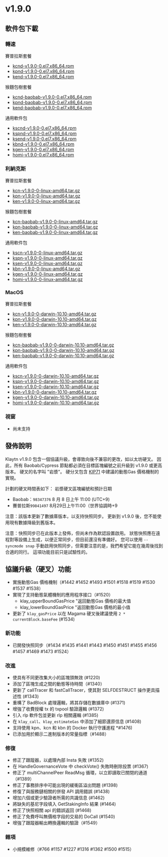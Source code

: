 # v1.9.0

## 軟件包下載

### 轉速<a id="rpm"></a>

賽普拉斯套餐

- [kcnd-v1.9.0-0.el7.x86_64.rpm](https://packages.klaytn.net/klaytn/v1.9.0/kcnd-v1.9.0-0.el7.x86_64.rpm)
- [kpnd-v1.9.0-0.el7.x86_64.rpm](https://packages.klaytn.net/klaytn/v1.9.0/kpnd-v1.9.0-0.el7.x86_64.rpm)
- [kend-v1.9.0-0.el7.x86_64.rpm](https://packages.klaytn.net/klaytn/v1.9.0/kend-v1.9.0-0.el7.x86_64.rpm)

猴麵包樹套餐

- [kcnd-baobab-v1.9.0-0.el7.x86_64.rpm](https://packages.klaytn.net/klaytn/v1.9.0/kcnd-baobab-v1.9.0-0.el7.x86_64.rpm)
- [kpnd-baobab-v1.9.0-0.el7.x86_64.rpm](https://packages.klaytn.net/klaytn/v1.9.0/kpnd-baobab-v1.9.0-0.el7.x86_64.rpm)
- [kend-baobab-v1.9.0-0.el7.x86_64.rpm](https://packages.klaytn.net/klaytn/v1.9.0/kend-baobab-v1.9.0-0.el7.x86_64.rpm)

通用軟件包

- [kscnd-v1.9.0-0.el7.x86_64.rpm](https://packages.klaytn.net/klaytn/v1.9.0/kscnd-v1.9.0-0.el7.x86_64.rpm)
- [kspnd-v1.9.0-0.el7.x86_64.rpm](https://packages.klaytn.net/klaytn/v1.9.0/kspnd-v1.9.0-0.el7.x86_64.rpm)
- [ksend-v1.9.0-0.el7.x86_64.rpm](https://packages.klaytn.net/klaytn/v1.9.0/ksend-v1.9.0-0.el7.x86_64.rpm)
- [kbnd-v1.9.0-0.el7.x86_64.rpm](https://packages.klaytn.net/klaytn/v1.9.0/kbnd-v1.9.0-0.el7.x86_64.rpm)
- [kgen-v1.9.0-0.el7.x86_64.rpm](https://packages.klaytn.net/klaytn/v1.9.0/kgen-v1.9.0-0.el7.x86_64.rpm)
- [homi-v1.9.0-0.el7.x86_64.rpm](https://packages.klaytn.net/klaytn/v1.9.0/homi-v1.9.0-0.el7.x86_64.rpm)

### 利納克斯<a id="linux"></a>

賽普拉斯套餐

- [kcn-v1.9.0-0-linux-amd64.tar.gz](https://packages.klaytn.net/klaytn/v1.9.0/kcn-v1.9.0-0-linux-amd64.tar.gz)
- [kpn-v1.9.0-0-linux-amd64.tar.gz](https://packages.klaytn.net/klaytn/v1.9.0/kpn-v1.9.0-0-linux-amd64.tar.gz)
- [ken-v1.9.0-0-linux-amd64.tar.gz](https://packages.klaytn.net/klaytn/v1.9.0/ken-v1.9.0-0-linux-amd64.tar.gz)

猴麵包樹套餐

- [kcn-baobab-v1.9.0-0-linux-amd64.tar.gz](https://packages.klaytn.net/klaytn/v1.9.0/kcn-baobab-v1.9.0-0-linux-amd64.tar.gz)
- [kpn-baobab-v1.9.0-0-linux-amd64.tar.gz](https://packages.klaytn.net/klaytn/v1.9.0/kpn-baobab-v1.9.0-0-linux-amd64.tar.gz)
- [ken-baobab-v1.9.0-0-linux-amd64.tar.gz](https://packages.klaytn.net/klaytn/v1.9.0/ken-baobab-v1.9.0-0-linux-amd64.tar.gz)

通用軟件包

- [kscn-v1.9.0-0-linux-amd64.tar.gz](https://packages.klaytn.net/klaytn/v1.9.0/kscn-v1.9.0-0-linux-amd64.tar.gz)
- [kspn-v1.9.0-0-linux-amd64.tar.gz](https://packages.klaytn.net/klaytn/v1.9.0/kspn-v1.9.0-0-linux-amd64.tar.gz)
- [ksen-v1.9.0-0-linux-amd64.tar.gz](https://packages.klaytn.net/klaytn/v1.9.0/ksen-v1.9.0-0-linux-amd64.tar.gz)
- [kbn-v1.9.0-0-linux-amd64.tar.gz](https://packages.klaytn.net/klaytn/v1.9.0/kbn-v1.9.0-0-linux-amd64.tar.gz)
- [kgen-v1.9.0-0-linux-amd64.tar.gz](https://packages.klaytn.net/klaytn/v1.9.0/kgen-v1.9.0-0-linux-amd64.tar.gz)
- [homi-v1.9.0-0-linux-amd64.tar.gz](https://packages.klaytn.net/klaytn/v1.9.0/homi-v1.9.0-0-linux-amd64.tar.gz)

### MacOS<a id="macos"></a>

賽普拉斯套餐

- [kcn-v1.9.0-0-darwin-10.10-amd64.tar.gz](https://packages.klaytn.net/klaytn/v1.9.0/kcn-v1.9.0-0-darwin-10.10-amd64.tar.gz)
- [kpn-v1.9.0-0-darwin-10.10-amd64.tar.gz](https://packages.klaytn.net/klaytn/v1.9.0/kpn-v1.9.0-0-darwin-10.10-amd64.tar.gz)
- [ken-v1.9.0-0-darwin-10.10-amd64.tar.gz](https://packages.klaytn.net/klaytn/v1.9.0/ken-v1.9.0-0-darwin-10.10-amd64.tar.gz)

猴麵包樹套餐

- [kcn-baobab-v1.9.0-0-darwin-10.10-amd64.tar.gz](https://packages.klaytn.net/klaytn/v1.9.0/kcn-baobab-v1.9.0-0-darwin-10.10-amd64.tar.gz)
- [kpn-baobab-v1.9.0-0-darwin-10.10-amd64.tar.gz](https://packages.klaytn.net/klaytn/v1.9.0/kpn-baobab-v1.9.0-0-darwin-10.10-amd64.tar.gz)
- [ken-baobab-v1.9.0-0-darwin-10.10-amd64.tar.gz](https://packages.klaytn.net/klaytn/v1.9.0/ken-baobab-v1.9.0-0-darwin-10.10-amd64.tar.gz)

通用軟件包

- [kscn-v1.9.0-0-darwin-10.10-amd64.tar.gz](https://packages.klaytn.net/klaytn/v1.9.0/kscn-v1.9.0-0-darwin-10.10-amd64.tar.gz)
- [kspn-v1.9.0-0-darwin-10.10-amd64.tar.gz](https://packages.klaytn.net/klaytn/v1.9.0/kspn-v1.9.0-0-darwin-10.10-amd64.tar.gz)
- [ksen-v1.9.0-0-darwin-10.10-amd64.tar.gz](https://packages.klaytn.net/klaytn/v1.9.0/ksen-v1.9.0-0-darwin-10.10-amd64.tar.gz)
- [kbn-v1.9.0-0-darwin-10.10-amd64.tar.gz](https://packages.klaytn.net/klaytn/v1.9.0/kbn-v1.9.0-0-darwin-10.10-amd64.tar.gz)
- [kgen-v1.9.0-0-darwin-10.10-amd64.tar.gz](https://packages.klaytn.net/klaytn/v1.9.0/kgen-v1.9.0-0-darwin-10.10-amd64.tar.gz)
- [homi-v1.9.0-0-darwin-10.10-amd64.tar.gz](https://packages.klaytn.net/klaytn/v1.9.0/homi-v1.9.0-0-darwin-10.10-amd64.tar.gz)

### 視窗<a id="windows"></a>

- 尚未支持

## 發佈說明

Klaytn v1.9.0 包含一個協議升級，會導致向後不兼容的更改，如以太坊硬叉。 因此，所有 Baobab/Cypress 節點都必須在目標區塊編號之前升級到 v1.9.0 或更高版本。 硬叉的名字叫 "岩漿"。 硬分叉包含 [KIP71](https://kips.klaytn.foundation/KIPs/kip-71) 中建議的動態Gas 價格機制的實現。

計劃的硬叉時間表如下：
岩漿硬叉區塊編號和預計日期

- Baobab：`98347376` 8 月 8 日上午 11:00 (UTC+9)
- 賽普拉斯`99841497` 8月29日上午11:00（世界協調時+9

注意：該版本更新了數據庫版本，以支持快照同步。 更新到 v1.9.0 後，您不能使用現有數據降級到舊版本。

注意：快照同步已在此版本上發佈，但尚未作為默認設置啟用。 狀態快照應在遠程對等設備上生成，以便正常同步，但目前還沒有準備好。 您可以使用 `--syncmode snap` 手動啟用快照同步，但需要注意的是，我們希望它能在幾周後找到合適的同行。 這項功能目前只是試驗性的。

## 協議升級（硬叉）功能

- 實施動態Gas 價格機制（#1442 #1452 #1493 #1501 #1518 #1519 #1530 #1537 #1538）
- 實現了支持動態氣體機制的應用程序接口（#1520）
  - klay_upperBoundGasPrice "返回動態Gas 價格的最大值
  - klay_lowerBoundGasPrice "返回動態Gas 價格的最小值
- 更新了 `klay_gasPrice` 以在 Magama 硬叉後建議使用 `2 * currentBlock.baseFee` (#1534)

### 新功能

- 已開發快照同步（#1434 #1435 #1441 #1443 #1450 #1451 #1455 #1456 #1457 #1469 #1473 #1524）

### 改進

- 使具有不同更改集大小的區塊頭無效 (#1220)
- 添加了區塊生成之間的動態等待時間（#1340）
- 更新了 callTracer 和 fastCallTracer，使其對 SELFDESTRUCT 操作更具描述性 (#1343)
- 重構了 BadBlock 處理邏輯，將其存儲在數據庫中 (#1371)
- 增強了收費授權 tx 的 txpool 驗證邏輯 (#1372)
- 引入 rlp 軟件包並更新 rlp 相關邏輯 (#1385)
- 在 `klay_call`、`klay_estimateGas` 中添加了細節還原信息 (#1408)
- 支持使用 kpn、kcn 和 kbn 的 Docker 執行守護進程 \*#1476)
- 已添加用於顯示二進制版本的常量指標（#1488）

### 修復

- 修正了跟蹤器，以處理內部 Insta 失敗 (#1352)
- 在 HandleGovernanceVote 中 checkVote() 失敗時刪除投票 (#1367)
- 修正了 multiChannelPeer ReadMsg 循環，以立即讀取已關閉的通道（#1389）
- 修正了事務排序中可能出現的緩衝區溢出問題 (#1398)
- 修復了與服務鏈相關的併發 API 調用錯誤 (#1438)
- 增加六個或更少驗證者所需的共識信息 (#1462)
- 將缺失的基尼字段填入 GetStakingInfo 結果 (#1464)
- 修正了快照相關 api 的錯誤返回 (#1468)
- 修正了免費呼叫無價格字段的交易的 DoCall (#1540)
- 增強了跟蹤器輸出轉換邏輯的驗證（#1549）

### 雜項

- 小規模維修（#766 #1157 #1227 #1316 #1362 #1500 #1515）
